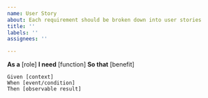 ```yaml
---
name: User Story
about: Each requirement should be broken down into user stories
title: ''
labels: ''
assignees: ''

---
```


**As a** [role]
**I need** [function]
**So that** [benefit]

```Gherkin
Given [context]
When [event/condition]
Then [observable result]
```
